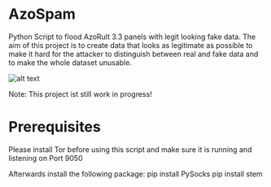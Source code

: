 # AzoSpam
Python Script to flood AzoRult 3.3 panels with legit looking fake data. The aim of this project is to create data that looks as legitimate as possible to make it hard for the attacker to distinguish between real and fake data and to make the whole dataset unusable.

![alt text](https://github.com/hariomenkel/AzoSpam/blob/master/azospam.gif?raw=true)

Note: This project ist still work in progress!

# Prerequisites
Please install Tor before using this script and make sure it is running and listening on Port 9050

Afterwards install the following package:
pip install PySocks
pip install stem
